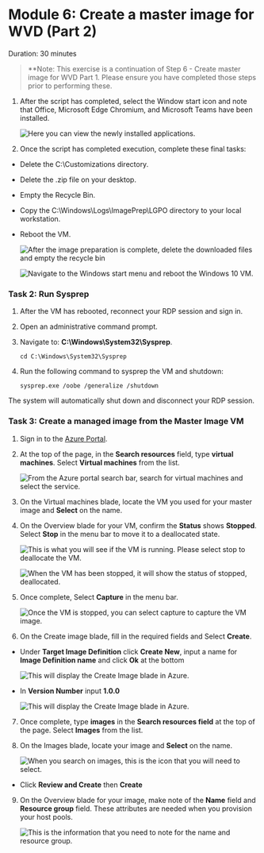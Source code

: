 # Module 6: Create a master image for WVD (Part 2)

Duration: 30 minutes

>**Note: This exercise is a continuation of Step 6 - Create  master image for WVD Part 1.  Please ensure you have completed those steps prior to performing these.


1. After the script has completed, select the Window start icon and note that Office, Microsoft Edge Chromium, and Microsoft Teams have been installed.

     ![Here you can view the newly installed applications.](images/newapplications.png)

2. Once the script has completed execution, complete these final tasks:

- Delete the C:\\Customizations directory.

- Delete the .zip file on your desktop.

- Empty the Recycle Bin.

- Copy the C:\\Windows\\Logs\\ImagePrep\\LGPO directory to your local workstation.

- Reboot the VM.

     ![After the image preparation is complete, delete the downloaded files and empty the recycle bin](images/deletescripts.png)

     ![Navigate to the Windows start menu and reboot the Windows 10 VM.](images/win10reboot.png)

### Task 2: Run Sysprep

1. After the VM has rebooted, reconnect your RDP session and sign in.

2. Open an administrative command prompt.

3. Navigate to: **C:\\Windows\\System32\\Sysprep**.

   ```
   cd C:\Windows\System32\Sysprep
   ```

4. Run the following command to sysprep the VM and shutdown:

   ```
   sysprep.exe /oobe /generalize /shutdown
   ```

The system will automatically shut down and disconnect your RDP session.

### Task 3: Create a managed image from the Master Image VM

1. Sign in to the [Azure Portal](https://portal.azure.com/).

2. At the top of the page, in the **Search resources** field, type **virtual machines**. Select **Virtual machines** from the list.

   ![From the Azure portal search bar, search for virtual machines and select the service.](images/searchvm.png "Search Virtual Machines")

3. On the Virtual machines blade, locate the VM you used for your master image and **Select** on the name.

4. On the Overview blade for your VM, confirm the **Status** shows **Stopped**. Select **Stop** in the menu bar to move it to a deallocated state.

   ![This is what you will see if the VM is running.  Please select stop to deallocate the VM.](images/vmrunning.png)

   ![When the VM has been stopped, it will show the status of stopped, deallocated.](images/vmstopped.png)

5. Once complete, Select **Capture** in the menu bar.

   ![Once the VM is stopped, you can select capture to capture the VM image.](images/vmcapture.png)

6. On the Create image blade, fill in the required fields and Select **Create**.

 - Under **Target Image Definition** click **Create New**, input a name for **Image Definition name** and click **Ok** at the bottom

    ![This will display the Create Image blade in Azure.](images/imgdef.png "Create Image blade in Azure")

 - In **Version Number** input **1.0.0** 

   ![This will display the Create Image blade in Azure.](images/w10VMImage.png "Create Image blade in Azure")

7. Once complete, type **images** in the **Search resources field** at the top of the page. Select **Images** from the list.

8. On the Images blade, locate your image and **Select** on the name.

   ![When you search on images, this is the icon that you will need to select.](images/findimage.png)

 - Click **Review and Create** then **Create**

9. On the Overview blade for your image, make note of the **Name** field and **Resource group** field. These attributes are needed when you provision your host pools.

   ![This is the information that you need to note for the name and resource group.](images/newimage.png)

<!-- ### Task 4: Provision a Host Pool with a custom image

1. To start provisioning a host pool with your custom image, follow the instructions in [Exercise 6](#exercise-6-create-a-host-pool-and-assign-pooled-remote-apps).

2. When you get to step 5 to configure **Virtual machine settings**, select **Browse all images and disks** and then select the tab option for **My Items** to select the image that was created.

   ![This is where you will find your custom image to add to the host pool.](images/hostpoolcustom.png)
-->
